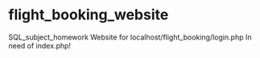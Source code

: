 # flight_booking_website
SQL_subject_homework
Website for localhost/flight_booking/login.php
In need of index.php!
